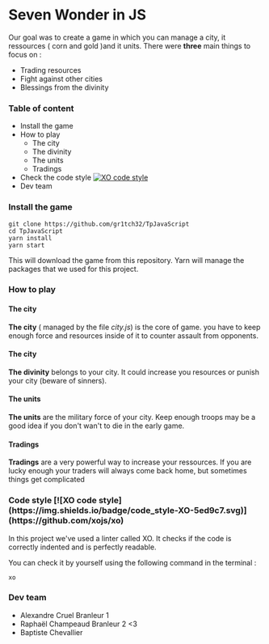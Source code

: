 <h1> Seven Wonder in JS </h1>

<p>Our goal was to create a game in which you can manage a city, it ressources 
( corn and gold )and it units. There were <strong>three</strong> main things to focus on :
</p>

* Trading resources
* Fight against other cities
* Blessings from the divinity

<h3> Table of content </h3>

  * Install the game
  * How to play
    * The city
    * The divinity
    * The units
    * Tradings
  * Check the code style  [![XO code style](https://img.shields.io/badge/code_style-XO-5ed9c7.svg)](https://github.com/xojs/xo)
  * Dev team

<h3>Install the game</h3>

```
git clone https://github.com/gr1tch32/TpJavaScript
cd TpJavaScript
yarn install
yarn start
```
This will download the game from this repository. Yarn will manage the packages 
that we used for this project. 

<h3>How to play</h3>

<h4>The city</h4>

<strong>The city</strong> ( managed by the file _city.js_) is the core of game. 
you have to keep enough force and resources inside of it to counter assault from
 opponents. 

<h4>The city</h4>

<strong>The divinity</strong> belongs to your city. It could increase you 
resources or punish your city (beware of sinners).

<h4>The units</h4>

<strong>The units</strong> are the military force of your city. Keep enough 
troops may be a good idea if you don't wan't to die in the early game. 

<h4>Tradings</h4>

<strong>Tradings</strong> are a very powerful way to increase your ressources. 
If you are lucky enough your traders will always come back home, but sometimes 
things get complicated


<h3>Code style [![XO code style](https://img.shields.io/badge/code_style-XO-5ed9c7.svg)](https://github.com/xojs/xo)          </h3>

In this project we've used a linter called XO. It checks if the code is 
correctly indented and is perfectly readable. 

You can check it by yourself using the following command in the terminal : 

```
xo
```

<h3>Dev team</h3>

* Alexandre Cruel   Branleur 1
* Raphaël Champeaud     Branleur 2 <3
* Baptiste Chevallier
